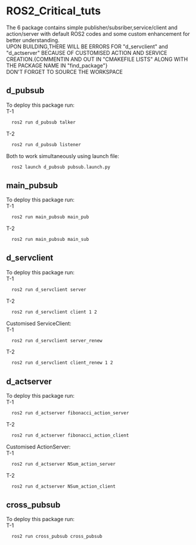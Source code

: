 
# ROS2_Critical_tuts

The 6 package contains simple publisher/subsriber,service/client and action/server with default ROS2 codes and some custom enhancement for better understanding.  
UPON BUILDING,THERE WILL BE ERRORS FOR "d_servclient" and "d_actserver" BECAUSE OF CUSTOMISED ACTION AND SERVICE CREATION.{COMMENTIN AND OUT IN "CMAKEFILE LISTS" ALONG WITH THE PACKAGE NAME IN "find_package"}  
DON'T FORGET TO SOURCE THE WORKSPACE  



## d_pubsub

To deploy this package run:  
T-1
```bash
  ros2 run d_pubsub talker
```
T-2
```bash
  ros2 run d_pubsub listener
```
Both to work simultaneously using launch file:
```bash
  ros2 launch d_pubsub pubsub.launch.py 
```
## main_pubsub

To deploy this package run:  
T-1
```bash
  ros2 run main_pubsub main_pub
```
T-2
```bash
  ros2 run main_pubsub main_sub
```
## d_servclient

To deploy this package run:  
T-1
```bash
  ros2 run d_servclient server
```
T-2
```bash
  ros2 run d_servclient client 1 2
```
Customised ServiceClient:  
T-1
```bash
  ros2 run d_servclient server_renew 
```
T-2
```bash
  ros2 run d_servclient client_renew 1 2
```
## d_actserver

To deploy this package run:  
T-1
```bash
  ros2 run d_actserver fibonacci_action_server
```
T-2
```bash
  ros2 run d_actserver fibonacci_action_client
```
Customised ActionServer:  
T-1
```bash
  ros2 run d_actserver NSum_action_server 
```
T-2
```bash
  ros2 run d_actserver NSum_action_client
```
## cross_pubsub

To deploy this package run:  
T-1
```bash
  ros2 run cross_pubsub cross_pubsub
```


